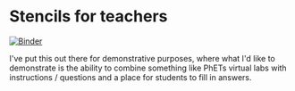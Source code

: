 # Stencils for teachers

[![Binder](https://mybinder.org/badge.svg)](https://mybinder.org/v2/gh/consideratio/jupyter-se-physics/master?urlpath=lab/tree/jupyter-se-physics/labbar/elektriska-kretsar.ipynb)

I've put this out there for demonstrative purposes, where what I'd like to
demonstrate is the ability to combine something like PhETs virtual labs with
instructions / questions and a place for students to fill in answers.

